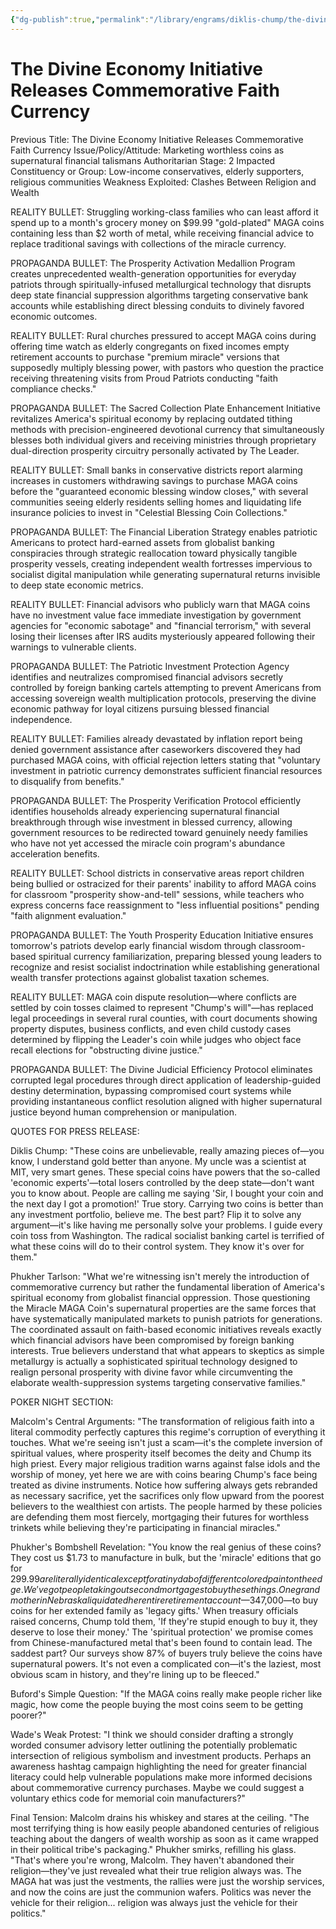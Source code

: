 ```yaml
---
{"dg-publish":true,"permalink":"/library/engrams/diklis-chump/the-divine-economy-initiative-releases-commemorative-faith-currency/","tags":["DC/Messiah","DC/AS1"]}
---
```


# The Divine Economy Initiative Releases Commemorative Faith Currency
Previous Title: The Divine Economy Initiative Releases Commemorative Faith Currency Issue/Policy/Attitude: Marketing worthless coins as supernatural financial talismans Authoritarian Stage: 2 Impacted Constituency or Group: Low-income conservatives, elderly supporters, religious communities Weakness Exploited: Clashes Between Religion and Wealth

REALITY BULLET: Struggling working-class families who can least afford it spend up to a month's grocery money on $99.99 "gold-plated" MAGA coins containing less than $2 worth of metal, while receiving financial advice to replace traditional savings with collections of the miracle currency.

PROPAGANDA BULLET: The Prosperity Activation Medallion Program creates unprecedented wealth-generation opportunities for everyday patriots through spiritually-infused metallurgical technology that disrupts deep state financial suppression algorithms targeting conservative bank accounts while establishing direct blessing conduits to divinely favored economic outcomes.

REALITY BULLET: Rural churches pressured to accept MAGA coins during offering time watch as elderly congregants on fixed incomes empty retirement accounts to purchase "premium miracle" versions that supposedly multiply blessing power, with pastors who question the practice receiving threatening visits from Proud Patriots conducting "faith compliance checks."

PROPAGANDA BULLET: The Sacred Collection Plate Enhancement Initiative revitalizes America's spiritual economy by replacing outdated tithing methods with precision-engineered devotional currency that simultaneously blesses both individual givers and receiving ministries through proprietary dual-direction prosperity circuitry personally activated by The Leader.

REALITY BULLET: Small banks in conservative districts report alarming increases in customers withdrawing savings to purchase MAGA coins before the "guaranteed economic blessing window closes," with several communities seeing elderly residents selling homes and liquidating life insurance policies to invest in "Celestial Blessing Coin Collections."

PROPAGANDA BULLET: The Financial Liberation Strategy enables patriotic Americans to protect hard-earned assets from globalist banking conspiracies through strategic reallocation toward physically tangible prosperity vessels, creating independent wealth fortresses impervious to socialist digital manipulation while generating supernatural returns invisible to deep state economic metrics.

REALITY BULLET: Financial advisors who publicly warn that MAGA coins have no investment value face immediate investigation by government agencies for "economic sabotage" and "financial terrorism," with several losing their licenses after IRS audits mysteriously appeared following their warnings to vulnerable clients.

PROPAGANDA BULLET: The Patriotic Investment Protection Agency identifies and neutralizes compromised financial advisors secretly controlled by foreign banking cartels attempting to prevent Americans from accessing sovereign wealth multiplication protocols, preserving the divine economic pathway for loyal citizens pursuing blessed financial independence.

REALITY BULLET: Families already devastated by inflation report being denied government assistance after caseworkers discovered they had purchased MAGA coins, with official rejection letters stating that "voluntary investment in patriotic currency demonstrates sufficient financial resources to disqualify from benefits."

PROPAGANDA BULLET: The Prosperity Verification Protocol efficiently identifies households already experiencing supernatural financial breakthrough through wise investment in blessed currency, allowing government resources to be redirected toward genuinely needy families who have not yet accessed the miracle coin program's abundance acceleration benefits.

REALITY BULLET: School districts in conservative areas report children being bullied or ostracized for their parents' inability to afford MAGA coins for classroom "prosperity show-and-tell" sessions, while teachers who express concerns face reassignment to "less influential positions" pending "faith alignment evaluation."

PROPAGANDA BULLET: The Youth Prosperity Education Initiative ensures tomorrow's patriots develop early financial wisdom through classroom-based spiritual currency familiarization, preparing blessed young leaders to recognize and resist socialist indoctrination while establishing generational wealth transfer protections against globalist taxation schemes.

REALITY BULLET: MAGA coin dispute resolution—where conflicts are settled by coin tosses claimed to represent "Chump's will"—has replaced legal proceedings in several rural counties, with court documents showing property disputes, business conflicts, and even child custody cases determined by flipping the Leader's coin while judges who object face recall elections for "obstructing divine justice."

PROPAGANDA BULLET: The Divine Judicial Efficiency Protocol eliminates corrupted legal procedures through direct application of leadership-guided destiny determination, bypassing compromised court systems while providing instantaneous conflict resolution aligned with higher supernatural justice beyond human comprehension or manipulation.

QUOTES FOR PRESS RELEASE:

Diklis Chump: "These coins are unbelievable, really amazing pieces of—you know, I understand gold better than anyone. My uncle was a scientist at MIT, very smart genes. These special coins have powers that the so-called 'economic experts'—total losers controlled by the deep state—don't want you to know about. People are calling me saying 'Sir, I bought your coin and the next day I got a promotion!' True story. Carrying two coins is better than any investment portfolio, believe me. The best part? Flip it to solve any argument—it's like having me personally solve your problems. I guide every coin toss from Washington. The radical socialist banking cartel is terrified of what these coins will do to their control system. They know it's over for them."

Phukher Tarlson: "What we're witnessing isn't merely the introduction of commemorative currency but rather the fundamental liberation of America's spiritual economy from globalist financial oppression. Those questioning the Miracle MAGA Coin's supernatural properties are the same forces that have systematically manipulated markets to punish patriots for generations. The coordinated assault on faith-based economic initiatives reveals exactly which financial advisors have been compromised by foreign banking interests. True believers understand that what appears to skeptics as simple metallurgy is actually a sophisticated spiritual technology designed to realign personal prosperity with divine favor while circumventing the elaborate wealth-suppression systems targeting conservative families."

POKER NIGHT SECTION:

Malcolm's Central Arguments: "The transformation of religious faith into a literal commodity perfectly captures this regime's corruption of everything it touches. What we're seeing isn't just a scam—it's the complete inversion of spiritual values, where prosperity itself becomes the deity and Chump its high priest. Every major religious tradition warns against false idols and the worship of money, yet here we are with coins bearing Chump's face being treated as divine instruments. Notice how suffering always gets rebranded as necessary sacrifice, yet the sacrifices only flow upward from the poorest believers to the wealthiest con artists. The people harmed by these policies are defending them most fiercely, mortgaging their futures for worthless trinkets while believing they're participating in financial miracles."

Phukher's Bombshell Revelation: "You know the real genius of these coins? They cost us $1.73 to manufacture in bulk, but the 'miracle' editions that go for $299.99 are literally identical except for a tiny dab of different colored paint on the edge. We've got people taking out second mortgages to buy these things. One grandmother in Nebraska liquidated her entire retirement account—$347,000—to buy coins for her extended family as 'legacy gifts.' When treasury officials raised concerns, Chump told them, 'If they're stupid enough to buy it, they deserve to lose their money.' The 'spiritual protection' we promise comes from Chinese-manufactured metal that's been found to contain lead. The saddest part? Our surveys show 87% of buyers truly believe the coins have supernatural powers. It's not even a complicated con—it's the laziest, most obvious scam in history, and they're lining up to be fleeced."

Buford's Simple Question: "If the MAGA coins really make people richer like magic, how come the people buying the most coins seem to be getting poorer?"

Wade's Weak Protest: "I think we should consider drafting a strongly worded consumer advisory letter outlining the potentially problematic intersection of religious symbolism and investment products. Perhaps an awareness hashtag campaign highlighting the need for greater financial literacy could help vulnerable populations make more informed decisions about commemorative currency purchases. Maybe we could suggest a voluntary ethics code for memorial coin manufacturers?"

Final Tension: Malcolm drains his whiskey and stares at the ceiling. "The most terrifying thing is how easily people abandoned centuries of religious teaching about the dangers of wealth worship as soon as it came wrapped in their political tribe's packaging." Phukher smirks, refilling his glass. "That's where you're wrong, Malcolm. They haven't abandoned their religion—they've just revealed what their true religion always was. The MAGA hat was just the vestments, the rallies were just the worship services, and now the coins are just the communion wafers. Politics was never the vehicle for their religion... religion was always just the vehicle for their politics."
